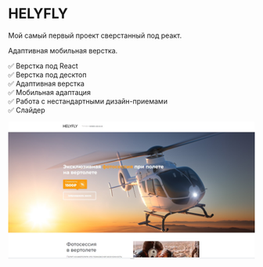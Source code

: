 # HELYFLY
Мой самый первый проект сверстанный под реакт.

Адаптивная мобильная верстка. 

✅ Верстка под React  
✅ Верстка под десктоп  
✅ Адаптивная верстка  
✅ Мобильная адаптация   
✅ Работа с нестандартными дизайн-приемами  
✅ Слайдер  

 
[![HELYFLY](https://github.com/8807010/HELYFLY/blob/main/preview.jpg)](https://8807010.github.io/HELYFLY/)  


